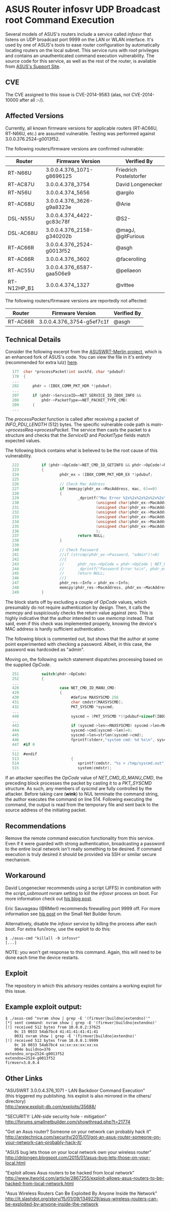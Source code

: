 ASUS Router infosvr UDP Broadcast root Command Execution
========================================================

Several models of ASUS's routers include a service called *infosvr* that listens on UDP broadcast port 9999 on the LAN or WLAN interface. It's used by one of ASUS's tools to ease router configuration by automatically locating routers on the local subnet. This service runs with *root* privileges and contains an unauthenticated command execution vulnerability. The source code for this service, as well as the rest of the router, is available from [ASUS's Support Site](http://support.asus.com/).

CVE
---
The CVE assigned to this issue is CVE-2014-9583 (alas, not CVE-2014-10000 after all :-/).

Affected Versions
-----------------
Currently, all known firmware versions for applicable routers (RT-AC66U, RT-N66U, etc.) are assumed vulnerable. Testing was performed against 3.0.0.376.2524-g0013f52.

The following routers/firmware versions are confirmed vulnerable:

Router      | Firmware Version          | Verified By
----------- | ------------------------- | ------------------------
RT-N66U     | 3.0.0.4.376_1071-g8696125 | Friedrich Postelstorfer
RT-AC87U    | 3.0.0.4.378_3754          | David Longenecker
RT-N56U     | 3.0.0.4.374_5656          | @argilo
RT-AC68U    | 3.0.0.4.376_3626-g9a8323e | @Arie
DSL-N55U    | 3.0.0.4.374_4422-gc83c78f | @S2-
DSL-AC68U   | 3.0.0.4.376_2158-g340202b | @magJ, @gitFurious
RT-AC66R    | 3.0.0.4.376_2524-g0013f52 | @asgh
RT-AC66R    | 3.0.0.4.376_3602          | @facerolling
RT-AC55U    | 3.0.0.4.376_6587-gaa506e9 | @pellaeon
RT-N12HP_B1 | 3.0.0.4.374_1327          | @vittee

The following routers/firmware versions are reportedly not affected:

Router   | Firmware Version          | Verified By
-------- | ------------------------- | ------------------------
RT-AC66R | 3.0.0.4.376_3754-g5ef7c1f | @asgh


Technical Details
-----------------
Consider the following excerpt from the [ASUSWRT-Merlin project](https://github.com/RMerl/asuswrt-merlin), which is an enhanced fork of ASUS's code. You can view the file in it's entirety (recommended for extra lulz) [here](https://github.com/RMerl/asuswrt-merlin/blob/9ebbc9dcab0b1243d703984aa02dbdb7093ccc12/release/src/router/infosvr/common.c).

```c
   177  char *processPacket(int sockfd, char *pdubuf)
   178  {
   ...
   202      phdr = (IBOX_COMM_PKT_HDR *)pdubuf;
   ...
   207      if (phdr->ServiceID==NET_SERVICE_ID_IBOX_INFO &&
   208          phdr->PacketType==NET_PACKET_TYPE_CMD)
   209      {
   ...
```

The *processPacket* function is called after receiving a packet of *INFO_PDU_LENGTH* (512) bytes. The specific vulnerable code path is *main*->*processReq*->*processPacket*. The service then casts the packet to a structure and checks that the *ServiceID* and *PacketType* fields match expected values.

The following block contains what is believed to be the root cause of this vulnerability.

```c
   222          if (phdr->OpCode!=NET_CMD_ID_GETINFO && phdr->OpCode!=NET_CMD_ID_GETINFO_MANU)
   223          {
   224                  phdr_ex = (IBOX_COMM_PKT_HDR_EX *)pdubuf;       
   225                  
   226                  // Check Mac Address
   227                  if (memcpy(phdr_ex->MacAddress, mac, 6)==0)
   228                  {
   229                          _dprintf("Mac Error %2x%2x%2x%2x%2x%2x\n",
   230                                  (unsigned char)phdr_ex->MacAddress[0],
   231                                  (unsigned char)phdr_ex->MacAddress[1],
   232                                  (unsigned char)phdr_ex->MacAddress[2],
   233                                  (unsigned char)phdr_ex->MacAddress[3],
   234                                  (unsigned char)phdr_ex->MacAddress[4],
   235                                  (unsigned char)phdr_ex->MacAddress[5]
   236                                  );
   237                          return NULL;
   238                  }
   239                  
   240                  // Check Password
   241                  //if (strcmp(phdr_ex->Password, "admin")!=0)
   242                  //{
   243                  //      phdr_res->OpCode = phdr->OpCode | NET_RES_ERR_PASSWORD;
   244                  //      _dprintf("Password Error %s\n", phdr_ex->Password);     
   245                  //      return NULL;
   246                  //}
   247                  phdr_res->Info = phdr_ex->Info;
   248                  memcpy(phdr_res->MacAddress, phdr_ex->MacAddress, 6);
   249          }
```

The block starts off by excluding a couple of *OpCode* values, which presumably do not require authentication by design. Then, it calls the *memcpy* and suspiciously checks the return value against zero. This is highly indicative that the author intended to use *memcmp* instead. That said, even if this check was implemented properly, knowing the device's MAC address is hardly sufficient authentication.

The following block is commented out, but shows that the author at some point experimented with checking a password. Albeit, in this case, the password was hardcoded as "admin".

Moving on, the following switch statement dispatches processing based on the supplied *OpCode*.

```c
   251          switch(phdr->OpCode)
   252          {
   ...
   428                  case NET_CMD_ID_MANU_CMD:
   429                  {
   430                       #define MAXSYSCMD 256
   431                       char cmdstr[MAXSYSCMD];
   432                       PKT_SYSCMD *syscmd;
   ...
   440                       syscmd = (PKT_SYSCMD *)(pdubuf+sizeof(IBOX_COMM_PKT_HDR_EX));
   ...
   443                       if (syscmd->len>=MAXSYSCMD) syscmd->len=MAXSYSCMD;
   444                       syscmd->cmd[syscmd->len]=0;
   445                       syscmd->len=strlen(syscmd->cmd);
   446                       fprintf(stderr,"system cmd: %d %s\n", syscmd->len, syscmd->cmd);
   447  #if 0
   ...
   512  #endif
   513                       {
   514                          sprintf(cmdstr, "%s > /tmp/syscmd.out", syscmd->cmd);
   515                          system(cmdstr);
```

If an attacker specifies the *OpCode* value of *NET_CMD_ID_MANU_CMD*, the preceding block processes the packet by casting it to a *PKT_SYSCMD* structure. As such, any members of *syscmd* are fully controlled by the attacker. Before taking care (**wink**) to NUL terminate the command string, the author executes the command on line 514. Following executing the command, the output is read from the temporary file and sent back to the source address of the initiating packet.

Recommendations
---------------
Remove the remote command execution functionality from this service. Even if it were guarded with strong authentication, broadcasting a password to the entire local network isn't really something to be desired. If command execution is truly desired it should be provided via SSH or similar secure mechanism.

Workaround
----------
David Longenecker recommends using a script (JFFS) in combination with the *script_usbmount* nvram setting to kill the *infosvr* process on boot. For more information check out [his blog post](http://dnlongen.blogspot.com/2015/01/asus-bug-lets-those-on-your-local.html).

Eric Sauvageau (@RMerl) recommends firewalling port 9999 off. For more information see [his post](http://forums.smallnetbuilder.com/showthread.php?t=21774) on the Small Net Builder forum.

Alternatively, disable the *infosvr* service by killing the process after each boot. For extra fun/irony, use the exploit to do this:

```
$ ./asus-cmd "killall -9 infosvr"
[...]
```

NOTE: you won't get response to this command. Again, this will need to be done each time the device restarts.

Exploit
-------
The repository in which this advisory resides contains a working exploit for this issue.

Example exploit output:
-----------------------

```
$ ./asus-cmd "nvram show | grep -E '(firmver|buildno|extendno)'"
[*] sent command: nvram show | grep -E '(firmver|buildno|extendno)'
[!] received 512 bytes from 10.0.0.2:37625
    0c 15 0033 54ab7bc4 41:41:41:41:41:41
    0031 nvram show | grep -E '(firmver|buildno|extendno)'
[!] received 512 bytes from 10.0.0.1:9999
    0c 16 0033 54ab7bc4 xx:xx:xx:xx:xx:xx
    004e buildno=376
extendno_org=2524-g0013f52
extendno=2524-g0013f52
firmver=3.0.0.4
```

Other Links
-----------

"ASUSWRT 3.0.0.4.376_1071 - LAN Backdoor Command Execution"<br />
(this triggered my publishing. his exploit is also mirrored in the others/ directory)<br />
http://www.exploit-db.com/exploits/35688/

"SECURITY: LAN-side security hole - mitigation"<br />
http://forums.smallnetbuilder.com/showthread.php?t=21774

"Got an Asus router? Someone on your network can probably hack it"<br />
http://arstechnica.com/security/2015/01/got-an-asus-router-someone-on-your-network-can-probably-hack-it/

"ASUS bug lets those on your local network own your wireless router"<br />
http://dnlongen.blogspot.com/2015/01/asus-bug-lets-those-on-your-local.html

"Exploit allows Asus routers to be hacked from local network"<br />
http://www.itworld.com/article/2867255/exploit-allows-asus-routers-to-be-hacked-from-local-network.html

"Asus Wireless Routers Can Be Exploited By Anyone Inside the Network"<br />
http://it.slashdot.org/story/15/01/09/1349229/asus-wireless-routers-can-be-exploited-by-anyone-inside-the-network

